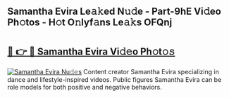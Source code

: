 ## Samantha Evira Le𝚊𝚔ed N𝚞𝚍e - Part-9hE Vi𝚍eo Ph𝚘tos - H𝚘t O𝚗lyf𝚊ns Le𝚊𝚔s OFQnj

# <h2><a href="http://hf30o0.feru.top/?c=Samantha+Evira">🔗 👉 🔴 Samantha Evira Vi𝚍𝚎o Ph𝚘t𝚘𝚜</a></h2>

[![Samantha Evira Nu𝚍𝚎s](https://i.imgur.com/0TWrTi3.gif)](http://hf30o0.feru.top/?c=Samantha+Evira)
Content creator Samantha Evira specializing in dance and lifestyle-inspired videos. Public figures Samantha Evira can be role models for both positive and negative behaviors. 
